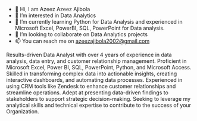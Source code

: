 - 👋 Hi, I am Azeez Azeez Ajibola
- 👀 I’m interested in Data Analytics 
- 🌱 I’m currently learning Python for Data Analysis and experienced in Microsoft Excel, PowerBI, SQL, PowerPoint for Data analysis.
- 💞️ I’m looking to collaborate on Data Analytics projects
- 📫 You can reach me on azeezajibola2002@gmail.com

<!---
AbuKhayrAZ/AbuKhayrAZ is a ✨ special ✨ repository because its `README.md` (this file) appears on your GitHub profile.
You can click the Preview link to take a look at your changes.
--->
Results-driven Data Analyst with over 4 years of experience in data analysis, data entry, and customer relationship management. Proficient in Microsoft Excel, Power BI, SQL, PowerPoint, Python, and Microsoft Access. Skilled in transforming complex data into actionable insights, creating interactive dashboards, and automating data processes. Experienced in using CRM tools like Zendesk to enhance customer relationships and streamline operations. Adept at presenting data-driven findings to stakeholders to support strategic decision-making. Seeking to leverage my analytical skills and technical expertise to contribute to the success of your Organization.
